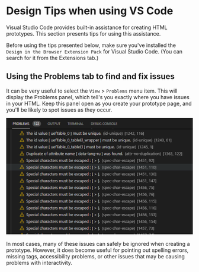 Design Tips when using VS Code
==============================

Visual Studio Code provides built-in assistance for creating HTML prototypes. This section presents tips for using this assistance.

Before using the tips presented below, make sure you've installed the `Design in the Browser Extension Pack` for Visual Studio Code. (You can search for it from the Extensions tab.)

Using the Problems tab to find and fix issues
---------------------------------------------

It can be very useful to select the `View` > `Problems` menu item. This will display the Problems panel, which tell's you exactly where you have issues in your HTML. Keep this panel open as you create your prototype page, and you'll be likely to spot issues as they occur.

![Problems panel example](screenshots/problems-panel.png)

In most cases, many of these issues can safely be ignored when creating a prototype. However, it does become useful for pointing out spelling errors, missing tags, accessibility problems, or other issues that may be causing problems with interactivity.
